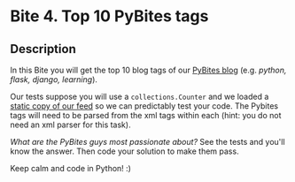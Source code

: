 # Bite 4. Top 10 PyBites tags

## Description

In this Bite you will get the top 10 blog tags of our [PyBites blog](https://pybit.es/) (e.g. _python, flask, django, learning_).

Our tests suppose you will use a `collections.Counter` and we loaded a [static copy of our feed](https://bites-data.s3.us-east-2.amazonaws.com/feed) so we can predictably test your code. The Pybites tags will need to be parsed from the xml tags within each (hint: you do not need an xml parser for this task).

_What are the PyBites guys most passionate about?_ See the tests and you'll know the answer. Then code your solution to make them pass.

Keep calm and code in Python! :)

